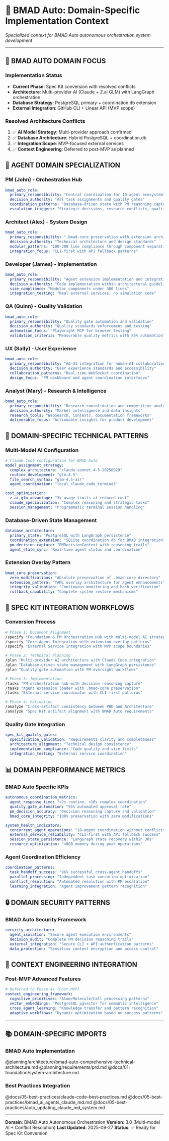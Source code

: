# 🚀 BMAD Auto: Domain-Specific Implementation Context

*Specialized context for BMAD Auto autonomous orchestration system development*

---

## 🎯 BMAD AUTO DOMAIN FOCUS

### Implementation Status
- **Current Phase**: Spec Kit conversion with resolved conflicts
- **Architecture**: Multi-provider AI (Claude + Z.ai GLM) with LangGraph orchestration
- **Database Strategy**: PostgreSQL primary + coordination.db extension
- **External Integration**: GitHub CLI + Linear API (MVP scope)

### Resolved Architecture Conflicts
1. ✅ **AI Model Strategy**: Multi-provider approach confirmed
2. ✅ **Database Architecture**: Hybrid PostgreSQL + coordination.db
3. ✅ **Integration Scope**: MVP-focused external services
4. ✅ **Context Engineering**: Deferred to post-MVP as planned

## 🤖 AGENT DOMAIN SPECIALIZATION

### PM (John) - Orchestration Hub
```yaml
bmad_auto_role:
  primary_responsibility: "Central coordination for 10-agent ecosystem"
  decision_authority: "All task assignments and quality gates"
  coordination_patterns: "Database-driven state with PM reasoning capture"
  escalation_triggers: "Strategic decisions, resource conflicts, quality failures"
```

### Architect (Alex) - System Design
```yaml
bmad_auto_role:
  primary_responsibility: ".bmad-core preservation with extension architecture"
  decision_authority: "Technical architecture and design standards"
  modular_patterns: "100-300 line compliance through component separation"
  integration_focus: "CLI-first with API fallback patterns"
```

### Developer (James) - Implementation
```yaml
bmad_auto_role:
  primary_responsibility: "Agent extension implementation and integration"
  decision_authority: "Code implementation within architectural guidelines"
  size_compliance: "Modular components under 300 lines"
  integration_testing: "Real external services, no simulation code"
```

### QA (Quinn) - Quality Validation
```yaml
bmad_auto_role:
  primary_responsibility: "Quality gate automation and validation"
  decision_authority: "Quality standards enforcement and testing"
  automation_focus: "Playwright MCP for browser testing"
  validation_criteria: "Measurable quality metrics with 85% automation"
```

### UX (Sally) - User Experience
```yaml
bmad_auto_role:
  primary_responsibility: "AG-UI integration for human-AI collaboration"
  decision_authority: "User experience standards and accessibility"
  collaboration_patterns: "Real-time WebSocket coordination"
  design_focus: "PM dashboard and agent coordination interfaces"
```

### Analyst (Mary) - Research & Intelligence
```yaml
bmad_auto_role:
  primary_responsibility: "Research consolidation and competitive analysis"
  decision_authority: "Market intelligence and data insights"
  research_tools: "WebSearch, Context7, documentation frameworks"
  deliverable_focus: "Actionable insights for product development"
```

## 🔧 DOMAIN-SPECIFIC TECHNICAL PATTERNS

### Multi-Model AI Configuration
```yaml
# Claude Code configuration for BMAD Auto
model_assignment_strategy:
  complex_architecture: "claude-sonnet-4-5-20250929"
  routine_development: "glm-4.5"
  file_search_syntax: "glm-4.5-air"
  agent_coordination: "local_claude_code_terminal"

cost_optimization:
  z_ai_glm_advantage: "3x usage limits at reduced cost"
  claude_specialization: "Complex reasoning and strategic tasks"
  session_management: "Programmatic terminal session handling"
```

### Database-Driven State Management
```yaml
database_architecture:
  primary_state: "PostgreSQL with LangGraph persistence"
  coordination_extension: "SQLite coordination.db for BMAD integration"
  pm_decision_capture: "PMDecisionContext with reasoning trails"
  agent_state_sync: "Real-time agent status and coordination"
```

### Extension Overlay Pattern
```yaml
bmad_core_preservation:
  zero_modifications: "Absolute preservation of .bmad-core directory"
  extension_pattern: "YAML overlay architecture for agent enhancements"
  integrity_validation: "Continuous monitoring and hash verification"
  rollback_capability: "Complete system restore mechanisms"
```

## 🚀 SPEC KIT INTEGRATION WORKFLOWS

### Conversion Process
```bash
# Phase 1: Document Alignment
/specify "Foundation & PM Orchestration Hub with multi-model AI strategy"
/specify "Core Agent Integration with extension overlay patterns"
/specify "External Service Integration with MVP scope boundaries"

# Phase 2: Technical Planning
/plan "Multi-provider AI architecture with Claude Code integration"
/plan "Database-driven state management with LangGraph persistence"
/plan "Quality gate automation with PM oversight workflows"

# Phase 3: Implementation
/tasks "PM orchestration hub with decision reasoning capture"
/tasks "Agent extension loader with .bmad-core preservation"
/tasks "External service coordinator with CLI-first patterns"

# Phase 4: Validation
/analyze "Cross-artifact consistency between PRD and Architecture"
/analyze "Spec Kit artifact alignment with BMAD Auto requirements"
```

### Quality Gate Integration
```yaml
spec_kit_quality_gates:
  specification_validation: "Requirements clarity and completeness"
  architecture_alignment: "Technical design consistency"
  implementation_compliance: "Code quality and size limits"
  integration_testing: "External service coordination"
```

## 📊 DOMAIN PERFORMANCE METRICS

### BMAD Auto Specific KPIs
```yaml
autonomous_coordination_metrics:
  agent_response_time: "<2s routine, <10s complex coordination"
  quality_gate_automation: "95% automated approval rate"
  pm_decision_accuracy: "Decision reasoning capture and validation"
  bmad_core_integrity: "100% preservation with zero modifications"

system_health_indicators:
  concurrent_agent_operations: "10-agent coordination without conflicts"
  external_service_reliability: "CLI-first with API fallback success"
  session_state_persistence: "LangGraph state recovery within 30s"
  resource_optimization: "<8GB memory during peak operations"
```

### Agent Coordination Efficiency
```yaml
coordination_patterns:
  task_handoff_success: "96% successful cross-agent handoffs"
  parallel_processing: "Independent task execution optimization"
  conflict_resolution: "Automated resolution with PM escalation"
  learning_integration: "Agent improvement pattern recognition"
```

## 🔒 DOMAIN SECURITY PATTERNS

### BMAD Auto Security Framework
```yaml
security_architecture:
  agent_isolation: "Secure agent execution environments"
  decision_audit: "Complete PM decision reasoning trails"
  external_integration: "Secure CLI + API authentication patterns"
  data_protection: "Sensitive context encryption and access control"
```

## 🧠 CONTEXT ENGINEERING INTEGRATION

### Post-MVP Advanced Features
```yaml
# Deferred to Phase 4+ (Post-MVP)
context_engineering_framework:
  cognitive_primitives: "Atom/Molecule/Cell processing patterns"
  vector_embeddings: "PostgreSQL pgvector for semantic intelligence"
  cross_agent_learning: "Knowledge transfer and pattern recognition"
  adaptive_workflows: "Dynamic optimization based on success patterns"
```

---

## 📚 DOMAIN-SPECIFIC IMPORTS

### BMAD Auto Implementation
@planning/architecture/bmad-auto-comprehensive-technical-architecture.md
@planning/requirements/prd.md
@docs/01-foundation/system-architecture.md

### Best Practices Integration
@docs/05-best-practices/claude-code-best-practices.md
@docs/05-best-practices/bmad_ai_agents_claude_md.md
@docs/05-best-practices/auto_updating_claude_md_system.md

---

**Domain**: BMAD Auto Autonomous Orchestration
**Version**: 3.0 (Multi-model AI + Conflict Resolution)
**Last Updated**: 2025-09-27
**Status**: ✅ Ready for Spec Kit Conversion